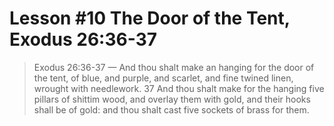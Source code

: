 # Lesson #10 The Door of the Tent, Exodus 26:36-37

> Exodus 26:36-37 &mdash; And thou shalt make an hanging for the door of the tent, of blue, and purple, and scarlet, and fine twined linen, wrought with needlework. 37 And thou shalt make for the hanging five pillars of shittim wood, and overlay them with gold, and their hooks shall be of gold: and thou shalt cast five sockets of brass for them.